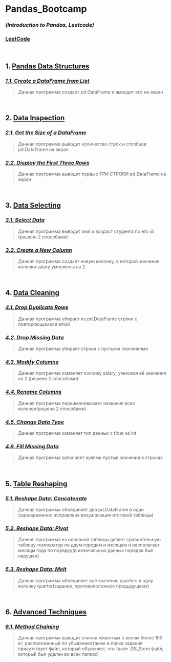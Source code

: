 # Pandas_Bootcamp

 ###          _(Introduction to Pandas, Leetcode)_
 ###                       [LeetCode](https://leetcode.com/studyplan/introduction-to-pandas/)

<br> 

## 1. [Pandas Data Structures](https://gitlab.com/VlaSTitle1998/pandas_bootcamp/-/tree/develop/001.Pandas_Data_Structures?ref_type=heads)
### _[1.1. Create a DataFrame from List](https://gitlab.com/VlaSTitle1998/pandas_bootcamp/-/tree/develop/001.Pandas_Data_Structures/DataFrame_from_list?ref_type=heads)_
> Данная программа создает pd.DataFrame и выводит его на экран
<br>

## 2. [Data Inspection](https://gitlab.com/VlaSTitle1998/pandas_bootcamp/-/tree/develop/002.Data_Inspection?ref_type=heads)
### _[2.1. Get the Size of a DataFrame](https://gitlab.com/VlaSTitle1998/pandas_bootcamp/-/tree/develop/002.Data_Inspection/Size_of_DataFrame?ref_type=heads)_
> Данная программа выводит количество строк и столбцов pd.DataFrame на экран
### _[2.2. Display the First Three Rows](https://gitlab.com/VlaSTitle1998/pandas_bootcamp/-/tree/develop/002.Data_Inspection/First_Three_Rows?ref_type=heads)_
> Данная программа выводит первые ТРИ СТРОКИ pd.DataFrame на экран
<br>

## 3. [Data Selecting](https://gitlab.com/VlaSTitle1998/pandas_bootcamp/-/tree/develop/003.Data_Selecting?ref_type=heads)
### _[3.1. Select Data](https://gitlab.com/VlaSTitle1998/pandas_bootcamp/-/tree/develop/003.Data_Selecting/Select_Data?ref_type=heads)_
> Данная программа выводит имя и возраст студента по его id (решено 2 способами)
### _[3.2. Create a New Column](https://gitlab.com/VlaSTitle1998/pandas_bootcamp/-/tree/develop/003.Data_Selecting/New_Column?ref_type=heads)_
> Данная программа создает новую колонку, в которой значения колонки salary умножены на 2
<br>

## 4. [Data Cleaning](https://gitlab.com/VlaSTitle1998/pandas_bootcamp/-/tree/develop/004.Data_Cleaning?ref_type=heads)
### _[4.1. Drop Duplicate Rows](https://gitlab.com/VlaSTitle1998/pandas_bootcamp/-/tree/develop/004.Data_Cleaning/Drop_Duplicate_Rows?ref_type=heads)_
> Данная программа убирает из pd.DataFrame строки с повторяющимися email
### _[4.2. Drop Missing Data](https://gitlab.com/VlaSTitle1998/pandas_bootcamp/-/tree/develop/004.Data_Cleaning/Drop_Missing_Data?ref_type=heads)_
> Данная программа убирает строки с пустыми значениями
### _[4.3. Modify Columns](https://gitlab.com/VlaSTitle1998/pandas_bootcamp/-/tree/develop/004.Data_Cleaning/Modify_Columns?ref_type=heads)_
> Данная программа изменяет колонку salary, умножая её значения на 2 (решено 2 способами)
### _[4.4. Rename Columns](https://gitlab.com/VlaSTitle1998/pandas_bootcamp/-/tree/develop/004.Data_Cleaning/Rename_Columns?ref_type=heads)_
> Данная программа переименовывает названия всех колонок(решено 2 способами)
### _[4.5. Change Data Type](https://gitlab.com/VlaSTitle1998/pandas_bootcamp/-/tree/develop/004.Data_Cleaning/Change_Data_Type?ref_type=heads)_
> Данная программа изменяет тип данных с float на int
### _[4.6. Fill Missing Data](https://gitlab.com/VlaSTitle1998/pandas_bootcamp/-/tree/develop/004.Data_Cleaning/Fill_Missing_Data?ref_type=heads)_
> Данная программа заполняет нулями пустые значения в строках
<br>

## 5. [Table Reshaping](https://gitlab.com/VlaSTitle1998/pandas_bootcamp/-/tree/develop/005.Table_Reshaping?ref_type=heads)
### _[5.1. Reshape Data: Concatenate](https://gitlab.com/VlaSTitle1998/pandas_bootcamp/-/tree/develop/005.Table_Reshaping/Concatenate?ref_type=heads)_
> Данная программа объединяет два pd.DataFrame в один (одновременно исправлена визуализация итоговой таблицы)
### _[5.2. Reshape Data: Pivot](https://gitlab.com/VlaSTitle1998/pandas_bootcamp/-/tree/develop/005.Table_Reshaping/Pivot?ref_type=heads)_
> Данная программа из основной таблицы делает сравнительную таблицу температур по двум городам и месяцам и располагает месяцы года по порядку(в изначальных данных порядок был нарушен)
### _[5.3. Reshape Data: Melt](https://gitlab.com/VlaSTitle1998/pandas_bootcamp/-/tree/develop/005.Table_Reshaping/Melt?ref_type=heads)_
> Данная программа объединяет все значения quarters в одну колонку quarter(задание, противоположное предыдущему)
<br>

## 6. [Advanced Techniques](https://gitlab.com/VlaSTitle1998/pandas_bootcamp/-/tree/develop/006.Advanced_Techniques?ref_type=heads)
### _[6.1. Method Chaining](https://gitlab.com/VlaSTitle1998/pandas_bootcamp/-/tree/develop/006.Advanced_Techniques/Method_Chaining?ref_type=heads)_
> Данная программа выводит список животных с весом более 100 кг, расположенный по убыванию(также в папке задания присутствует файл, который объясняет, что такое .DS_Store файл, который был удален во всех папках)
<br>